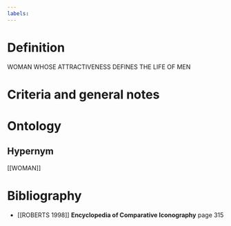 ```yaml
---
labels: 
---
```


# Definition
WOMAN WHOSE ATTRACTIVENESS DEFINES THE LIFE OF MEN
# Criteria and general notes
# Ontology

## Hypernym
[[WOMAN]]
# Bibliography
- [[ROBERTS 1998]]
**Encyclopedia of Comparative Iconography** page 315
